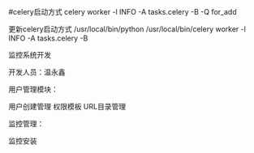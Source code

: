 #celery启动方式
celery worker -l INFO -A tasks.celery -B -Q for_add

更新celery启动方式
/usr/local/bin/python /usr/local/bin/celery worker -l INFO -A tasks.celery -B

监控系统开发

开发人员：温永鑫

用户管理模块：

用户创建管理
权限模板
URL目录管理


监控管理：

监控安装
